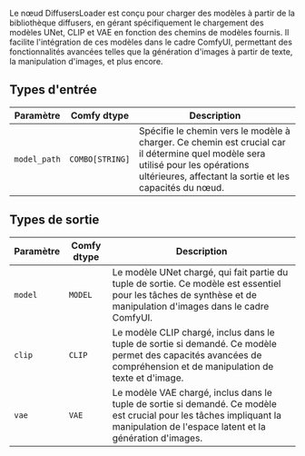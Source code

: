 Le nœud DiffusersLoader est conçu pour charger des modèles à partir de la bibliothèque diffusers, en gérant spécifiquement le chargement des modèles UNet, CLIP et VAE en fonction des chemins de modèles fournis. Il facilite l'intégration de ces modèles dans le cadre ComfyUI, permettant des fonctionnalités avancées telles que la génération d'images à partir de texte, la manipulation d'images, et plus encore.

## Types d'entrée

| Paramètre    | Comfy dtype  | Description |
|--------------|--------------|-------------|
| `model_path` | `COMBO[STRING]` | Spécifie le chemin vers le modèle à charger. Ce chemin est crucial car il détermine quel modèle sera utilisé pour les opérations ultérieures, affectant la sortie et les capacités du nœud. |

## Types de sortie

| Paramètre | Comfy dtype | Description |
|-----------|-------------|-------------|
| `model`   | `MODEL`     | Le modèle UNet chargé, qui fait partie du tuple de sortie. Ce modèle est essentiel pour les tâches de synthèse et de manipulation d'images dans le cadre ComfyUI. |
| `clip`    | `CLIP`      | Le modèle CLIP chargé, inclus dans le tuple de sortie si demandé. Ce modèle permet des capacités avancées de compréhension et de manipulation de texte et d'image. |
| `vae`     | `VAE`       | Le modèle VAE chargé, inclus dans le tuple de sortie si demandé. Ce modèle est crucial pour les tâches impliquant la manipulation de l'espace latent et la génération d'images. |